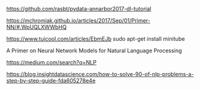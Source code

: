 https://github.com/rasbt/pydata-annarbor2017-dl-tutorial

https://mchromiak.github.io/articles/2017/Sep/01/Primer-NN/#.WpUQLXWWbHQ

https://www.tuicool.com/articles/EbmEJb
sudo apt-get install minitube	

A Primer on Neural Network Models  for Natural Language Processing

https://medium.com/search?q=NLP

https://blog.insightdatascience.com/how-to-solve-90-of-nlp-problems-a-step-by-step-guide-fda605278e4e
